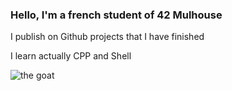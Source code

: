 ### Hello, I'm a french student of 42 Mulhouse
I publish on Github projects that I have finished

I learn actually CPP and Shell

<!--
**MiyukiMizore/MiyukiMizore** is a ✨ _special_ ✨ repository because its `README.md` (this file) appears on your GitHub profile.

Here are some ideas to get you started:

- 🔭 I’m currently working on ...
- 🌱 I’m currently learning ...
- 👯 I’m looking to collaborate on ...
- 🤔 I’m looking for help with ...
- 💬 Ask me about ...
- 📫 How to reach me: ...
- 😄 Pronouns: ...
- ⚡ Fun fact: ...
-->
![the goat](https://user-images.githubusercontent.com/100625067/176420440-82929d6c-1d31-4d79-a1ed-47d3fd8c7d52.gif)

